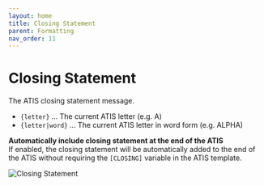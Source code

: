 ```yaml
---
layout: home
title: Closing Statement
parent: Formatting
nav_order: 11
---
```


# Closing Statement

The ATIS closing statement message.

* `{letter}` ... The current ATIS letter (e.g. A)
* `{letter|word}` ... The current ATIS letter in word form (e.g. ALPHA)

**Automatically include closing statement at the end of the ATIS**<br/>
If enabled, the closing statement will be automatically added to the end of the ATIS without requiring the `[CLOSING]` variable in the ATIS template.

![Closing Statement](/assets/images/Formatting_ClosingStatement.png)